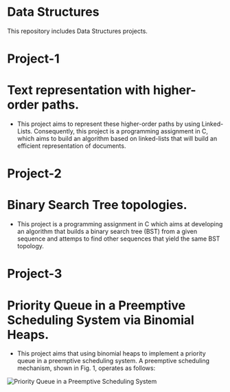 # Data Structures
  This repository includes Data Structures projects.
  
   # Project-1
   # Text representation with higher-order paths.
   * This project aims to represent these higher-order paths by using 
   Linked-Lists. Consequently, this project is a programming assignment in C, which aims to build an algorithm based on linked-lists that      will build an efficient representation of documents.
   
   # Project-2
   # Binary Search Tree topologies.
   * This project is a programming assignment in C which aims at developing an algorithm that
     builds a binary search tree (BST) from a given sequence and attemps to find other sequences
     that yield the same BST topology.
     
   # Project-3
   # Priority Queue in a Preemptive Scheduling System via Binomial Heaps.
   * This project aims that using binomial heaps to implement a priority queue in a preemptive scheduling system.  A preemptive scheduling    mechanism, shown in Fig. 1, operates as follows:
   
   
   ![Priority Queue in a Preemptive Scheduling System](https://drive.google.com/file/d/11zespD-aFab0DwY9UaEyjbwNVvktduSb/view?usp=sharing)
   
   
   
                                             
